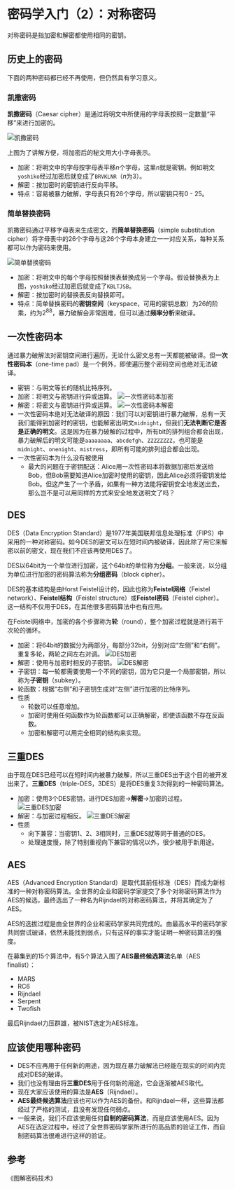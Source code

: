 # 密码学入门（2）：对称密码

对称密码是指加密和解密都使用相同的密钥。

## 历史上的密码

下面的两种密码都已经不再使用，但仍然具有学习意义。

### 凯撒密码

**凯撒密码**（Caesar cipher）是通过将明文中所使用的字母表按照一定数量“平移”来进行加密的。

![凯撒密码](caesar-cipher.png)

上图为了讲解方便，将加密后的秘文用大小字母表示。

- 加密：将明文中的字母按字母表平移$n$个字母，这里$n$就是密钥。例如明文`yoshiko`经过加密后就变成了`BRVKLNR`（$n$为$3$）。
- 解密：按加密时的密钥进行反向平移。
- 特点：容易被暴力破解，字母表只有$26$个字母，所以密钥只有$0$ - $25$。

### 简单替换密码

凯撒密码通过平移字母表来生成密文，而**简单替换密码**（simple substitution cipher）将字母表中的$26$个字母与这$26$个字母本身建立一一对应关系，每种关系都可以作为密码来使用。

![简单替换密码](simple-substitution-cipher.png)

- 加密：将明文中的每个字母按照替换表替换成另一个字母。假设替换表为上图，`yoshiko`经过加密后就变成了`KBLTJSB`。
- 解密：按加密时的替换表反向替换即可。
- 特点：简单替换密码的**密钥空间**（keyspace，可用的密钥总数）为$26$的阶乘，约为$2^{88}$，暴力破解会非常困难，但可以通过**频率分析**来破译。

## 一次性密码本

通过暴力破解法对密钥空间进行遍历，无论什么密文总有一天都能被破译。但**一次性密码本**（one-time pad）是一个例外，即使遍历整个密码空间也绝对无法破译。

- 密钥：与明文等长的随机比特序列。
- 加密：将明文与密钥进行异或运算。
![一次性密码本加密](one-time-pad-encrypt.png)
- 解密：将密文与密钥进行异或运算。
![一次性密码本解密](one-time-pad-decrypt.png)
- 一次性密码本绝对无法破译的原因：我们可以对密钥进行暴力破解，总有一天我们能得到加密时的密钥，也能解密出明文`midnight`，但我们**无法判断它是否是正确的明文**。这是因为在暴力破解的过程中，所有bit的排列组合都会出现，暴力破解后的明文可能是`aaaaaaaa`、`abcdefgh`、`ZZZZZZZZ`，也可能是`midnight`、`onenight`、`mistress`，即所有可能的排列组合都会出现。
- 一次性密码本为什么没有被使用
  - 最大的问题在于密钥配送：Alice用一次性密码本将数据加密后发送给Bob，但Bob需要知道Alice加密时使用的密钥，因此Alice必须将密钥发给Bob。但这产生了一个矛盾，如果有一种方法能将密钥安全地发送出去，那么岂不是可以用同样的方式来安全地发送明文了吗？

## DES

DES（Data Encryption Standard）是1977年美国联邦信息处理标准（FIPS）中采用的一种对称密码。如今DES的密文可以在短时间内被破译，因此除了用它来解密以前的密文，现在我们不应该再使用DES了。

DES以$64$bit为一个单位进行加密，这个$64$bit的单位称为**分组**。一般来说，以分组为单位进行加密的密码算法称为**分组密码**（block cipher）。

DES的基本结构是由Horst Feistel设计的，因此也称为**Feistel网络**（Feistel network）、**Feistel结构**（Feistel structure）或**Feistel密码**（Feistel cipher）。这一结构不仅用于DES，在其他很多密码算法中也有应用。

在Feistel网络中，加密的各个步骤称为**轮**（round），整个加密过程就是进行若干次轮的循环。

- 加密：将$64$bit的数据分为两部分，每部分$32$bit，分别对应“左侧”和“右侧”。重复多轮，两轮之间左右对调。
![DES加密](des-encrypt.png)
- 解密：使用与加密时相反的子密钥。
![DES解密](des-decrypt.png)
- 子密钥：每一轮都需要使用一个不同的密钥，因为它只是一个局部密钥，所以称为**子密钥**（subkey）。
- 轮函数：根据“右侧”和子密钥生成对“左侧”进行加密的比特序列。
- 性质
  - 轮数可以任意增加。
  - 加密时使用任何函数作为轮函数都可以正确解密，即使该函数不存在反函数。
  - 加密和解密可以用完全相同的结构来实现。

## 三重DES

由于现在DES已经可以在短时间内被暴力破解，所以三重DES出于这个目的被开发出来了。**三重DES**（triple-DES，3DES）是将DES重复$3$次得到的一种密码算法。

- 加密：使用$3$个DES密钥，进行DES加密->**解密**->加密的过程。
![三重DES加密](triple-des-encrypt.png)
- 解密：与加密过程相反。
![三重DES解密](triple-des-decrypt.png)
- 性质
  - 向下兼容：当密钥$1$、$2$、$3$相同时，三重DES就等同于普通的DES。
  - 处理速度慢，除了特别重视向下兼容的情况以外，很少被用于新用途。

## AES

AES（Advanced Encryption Standard）是取代其前任标准（DES）而成为新标准的一种对称密码算法。全世界的企业和密码学家提交了多个对称密码算法作为AES的候选，最终选出了一种名为Rijndael的对称密码算法，并将其确定为了AES。

AES的选拔过程是由全世界的企业和密码学家共同完成的。由最高水平的密码学家共同尝试破译，依然未能找到弱点，只有这样的事实才能证明一种密码算法的强度。

在募集到的15个算法中，有5个算法入围了**AES最终候选算法**名单（AES finalist）：

- MARS
- RC6
- Rijndael
- Serpent
- Twofish

最后Rijndael力压群雄，被NIST选定为AES标准。

## 应该使用哪种密码

- DES不应再用于任何新的用途，因为现在暴力破解法已经能在现实的时间内完成对DES的破译。
- 我们也没有理由将**三重DES**用于任何新的用途，它会逐渐被AES取代。
- 现在大家应该使用的算法是**AES**（Rijndael）。
- **AES最终候选算法**应该也可以作为AES的备份。和Rijndael一样，这些算法都经过了严格的测试，且没有发现任何弱点。
- 一般来说，我们不应该使用任何**自制的密码算法**，而是应该使用AES。因为AES在选定过程中，经过了全世界密码学家所进行的高品质的验证工作，而自制密码算法很难进行这样的验证。

## 参考

《图解密码技术》
